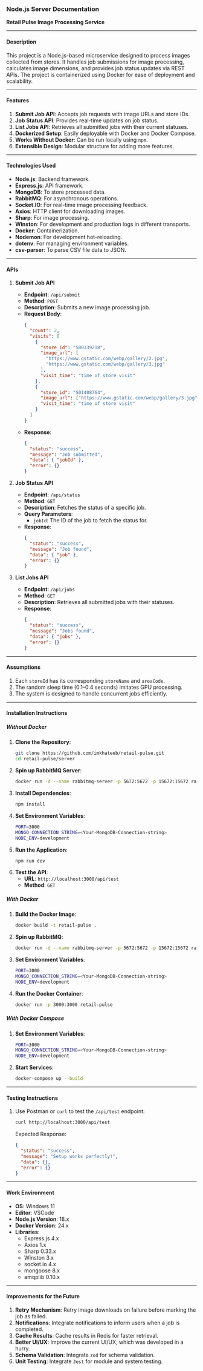 ### **Node.js Server Documentation**

**Retail Pulse Image Processing Service**

---

#### **Description**

This project is a Node.js-based microservice designed to process images collected from stores. It handles job submissions for image processing, calculates image dimensions, and provides job status updates via REST APIs. The project is containerized using Docker for ease of deployment and scalability.

---

#### **Features**

1. **Submit Job API**: Accepts job requests with image URLs and store IDs.
2. **Job Status API**: Provides real-time updates on job status.
3. **List Jobs API**: Retrieves all submitted jobs with their current statuses.
4. **Dockerized Setup**: Easily deployable with Docker and Docker Compose.
5. **Works Without Docker**: Can be run locally using `npm`.
6. **Extensible Design**: Modular structure for adding more features.

---

#### **Technologies Used**

- **Node.js**: Backend framework.
- **Express.js**: API framework.
- **MongoDB**: To store processed data.
- **RabbitMQ**: For asynchronous operations.
- **Socket.IO**: For real-time image processing feedback.
- **Axios**: HTTP client for downloading images.
- **Sharp**: For image processing.
- **Winston**: For development and production logs in different transports.
- **Docker**: Containerization.
- **Nodemon**: For development hot-reloading.
- **dotenv**: For managing environment variables.
- **csv-parser**: To parse CSV file data to JSON.

---

#### **APIs**

1. **Submit Job API**

   - **Endpoint**: `/api/submit`
   - **Method**: `POST`
   - **Description**: Submits a new image processing job.
   - **Request Body**:
     ```json
     {
       "count": 2,
       "visits": [
         {
           "store_id": "S00339218",
           "image_url": [
             "https://www.gstatic.com/webp/gallery/2.jpg",
             "https://www.gstatic.com/webp/gallery/3.jpg"
           ],
           "visit_time": "time of store visit"
         },
         {
           "store_id": "S01408764",
           "image_url": ["https://www.gstatic.com/webp/gallery/3.jpg"],
           "visit_time": "time of store visit"
         }
       ]
     }
     ```
   - **Response**:
     ```json
     {
       "status": "success",
       "message": "Job submitted",
       "data": { "jobId" },
       "error": {}
     }
     ```

2. **Job Status API**

   - **Endpoint**: `/api/status`
   - **Method**: `GET`
   - **Description**: Fetches the status of a specific job.
   - **Query Parameters**:
     - `jobId`: The ID of the job to fetch the status for.
   - **Response**:
     ```json
     {
       "status": "success",
       "message": "Job found",
       "data": { "job" },
       "error": {}
     }
     ```

3. **List Jobs API**

   - **Endpoint**: `/api/jobs`
   - **Method**: `GET`
   - **Description**: Retrieves all submitted jobs with their statuses.
   - **Response**:
     ```json
     {
       "status": "success",
       "message": "Jobs found",
       "data": { "jobs" },
       "error": {}
     }
     ```

---

#### **Assumptions**

1. Each `storeId` has its corresponding `storeName` and `areaCode`.
2. The random sleep time (0.1–0.4 seconds) imitates GPU processing.
3. The system is designed to handle concurrent jobs efficiently.

---

#### **Installation Instructions**

##### **Without Docker**

1. **Clone the Repository**:
   ```bash
   git clone https://github.com/imkhateeb/retail-pulse.git
   cd retail-pulse/server
   ```
2. **Spin up RabbitMQ Server**:
   ```bash
   docker run -d --name rabbitmq-server -p 5672:5672 -p 15672:15672 rabbitmq:management
   ```
3. **Install Dependencies**:
   ```bash
   npm install
   ```
4. **Set Environment Variables**:
   ```bash
   PORT=3000
   MONGO_CONNECTION_STRING=<Your-MongoDB-Connection-string>
   NODE_ENV=development
   ```
5. **Run the Application**:
   ```bash
   npm run dev
   ```
6. **Test the API**:
   - **URL**: `http://localhost:3000/api/test`
   - **Method**: `GET`

##### **With Docker**

1. **Build the Docker Image**:
   ```bash
   docker build -t retail-pulse .
   ```
2. **Spin up RabbitMQ**:
   ```bash
   docker run -d --name rabbitmq-server -p 5672:5672 -p 15672:15672 rabbitmq:management
   ```
3. **Set Environment Variables**:
   ```bash
   PORT=3000
   MONGO_CONNECTION_STRING=<Your-MongoDB-Connection-string>
   NODE_ENV=development
   ```
4. **Run the Docker Container**:
   ```bash
   docker run -p 3000:3000 retail-pulse
   ```

##### **With Docker Compose**

1. **Set Environment Variables**:
   ```bash
   PORT=3000
   MONGO_CONNECTION_STRING=<Your-MongoDB-Connection-string>
   NODE_ENV=development
   ```
2. **Start Services**:
   ```bash
   docker-compose up --build
   ```

---

#### **Testing Instructions**

1. Use Postman or `curl` to test the `/api/test` endpoint:
   ```bash
   curl http://localhost:3000/api/test
   ```
   Expected Response:
   ```json
   {
     "status": "success",
     "message": "Setup works perfectly!",
     "data": {},
     "error": {}
   }
   ```

---

#### **Work Environment**

- **OS**: Windows 11
- **Editor**: VSCode
- **Node.js Version**: 18.x
- **Docker Version**: 24.x
- **Libraries**:
  - Express.js 4.x
  - Axios 1.x
  - Sharp 0.33.x
  - Winston 3.x
  - socket.io 4.x
  - mongoose 8.x
  - amqplib 0.10.x

---

#### **Improvements for the Future**

1. **Retry Mechanism**: Retry image downloads on failure before marking the job as failed.
2. **Notifications**: Integrate notifications to inform users when a job is completed.
3. **Cache Results**: Cache results in Redis for faster retrieval.
4. **Better UI/UX**: Improve the current UI/UX, which was developed in a hurry.
5. **Schema Validation**: Integrate `zod` for schema validation.
6. **Unit Testing**: Integrate `Jest` for module and system testing.
